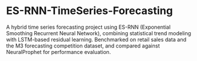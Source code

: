# ES-RNN-TimeSeries-Forecasting
A hybrid time series forecasting project using ES-RNN (Exponential Smoothing Recurrent Neural Network), combining statistical trend modeling with LSTM-based residual learning. Benchmarked on retail sales data and the M3 forecasting competition dataset, and compared against NeuralProphet for performance evaluation.
